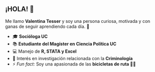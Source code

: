 ## ¡HOLA! 👋  

Me llamo **Valentina Tesser** y soy una persona curiosa, motivada y con ganas de seguir aprendiendo cada día. 🚀  

- 🎓 **Socióloga UC**  
- 📚 **Estudiante del Magíster en Ciencia Política UC**  
- 💻 Manejo de **R, STATA y Excel**  
- 🔎 Interés en investigación relacionada con la **Criminología**  
- ⚡ *Fun fact:* Soy una apasionada de las **bicicletas de ruta 🚴‍♀️**  
